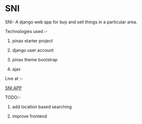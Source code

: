 # SNI

SNI- A django web app for buy and sell things in a particular area.

Technologies used :-

1. pinax starter project 

2. django user account

3. pinax theme bootstrap

4. ajax


Live at :-

[SNI APP](https://snibyseenu.herokuapp.com)

TODO:-

1. add location based searching

2. improve frontend



